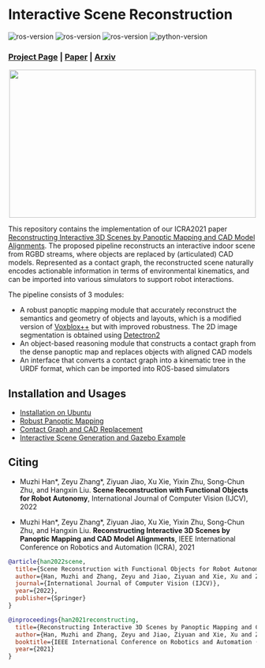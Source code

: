 # Interactive Scene Reconstruction

![ros-version](https://img.shields.io/badge/ubuntu%2016.04+ROS%20kinetic-passing-brightgreen)
![ros-version](https://img.shields.io/badge/ubuntu%2018.04+ROS%20melodic-passing-brightgreen)
![ros-version](https://img.shields.io/badge/ubuntu%2020.04+ROS%20noetic-passing-brightgreen)
![python-version](https://img.shields.io/badge/Python-3.7%2B-blue)

### [Project Page](https://sites.google.com/view/icra2021-reconstruction) | [Paper](https://ieeexplore.ieee.org/document/9561546) | [Arxiv](https://arxiv.org/pdf/2103.16095.pdf)
<p align="center">
  <img width="500" height="300" src="assets/motivation.jpg">
</p>


This repository contains the implementation of our ICRA2021 paper [Reconstructing Interactive 3D Scenes by Panoptic Mapping and CAD Model Alignments](https://sites.google.com/view/icra2021-reconstruction). 
The proposed pipeline reconstructs an interactive indoor scene from RGBD streams, where objects are replaced by (articulated) CAD models. Represented as a contact graph, 
the reconstructed scene naturally encodes actionable information in terms of environmental kinematics, and can be imported into various simulators to support robot interactions.

The pipeline consists of 3 modules:
- A robust panoptic mapping module that accurately reconstruct the semantics and geometry of objects and layouts, which is a modified version of [Voxblox++](https://github.com/ethz-asl/voxblox-plusplus) but with improved robustness. The 2D image segmentation is obtained using [Detectron2](https://github.com/facebookresearch/detectron2)
- An object-based reasoning module that constructs a contact graph from the dense panoptic map and replaces objects with aligned CAD models
- An interface that converts a contact graph into a kinematic tree in the URDF format, which can be imported into ROS-based simulators

## Installation and Usages

- [Installation on Ubuntu](assets/INSTALL.md)
- [Robust Panoptic Mapping](mapping/)
- [Contact Graph and CAD Replacement](cad_replacement/)
- [Interactive Scene Generation and Gazebo Example](interactive_scene/)


## Citing

- Muzhi Han*, Zeyu Zhang*, Ziyuan Jiao, Xu Xie, Yixin Zhu, Song-Chun Zhu, and Hangxin Liu. **Scene Reconstruction with Functional Objects for Robot Autonomy**, International Journal of Computer Vision (IJCV), 2022

- Muzhi Han*, Zeyu Zhang*, Ziyuan Jiao, Xu Xie, Yixin Zhu, Song-Chun Zhu, and Hangxin Liu. **Reconstructing Interactive 3D Scenes by Panoptic Mapping and CAD Model Alignments**, IEEE International Conference on Robotics and Automation (ICRA), 2021

```bibtex
@article{han2022scene,
  title={Scene Reconstruction with Functional Objects for Robot Autonomy},
  author={Han, Muzhi and Zhang, Zeyu and Jiao, Ziyuan and Xie, Xu and Zhu, Yixin and Zhu, Song-Chun and Liu, Hangxin},
  journal={International Journal of Computer Vision (IJCV)},
  year={2022},
  publisher={Springer}
}

@inproceedings{han2021reconstructing,
  title={Reconstructing Interactive 3D Scenes by Panoptic Mapping and CAD Model Alignments},
  author={Han, Muzhi and Zhang, Zeyu and Jiao, Ziyuan and Xie, Xu and Zhu, Yixin and Zhu, Song-Chun and Liu, Hangxin},
  booktitle={IEEE International Conference on Robotics and Automation (ICRA)},
  year={2021}
}
```

